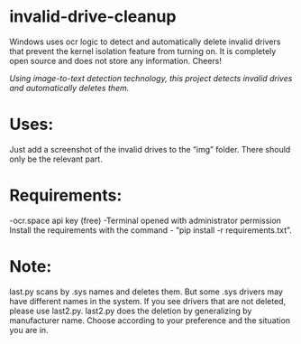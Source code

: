 # invalid-drive-cleanup
Windows uses ocr logic to detect and automatically delete invalid drivers that prevent the kernel isolation feature from turning on. It is completely open source and does not store any information. Cheers!


*Using image-to-text detection technology, this project detects invalid drives and automatically deletes them.*

# Uses:
Just add a screenshot of the invalid drives to the “img” folder. There should only be the relevant part.

# Requirements:
-ocr.space api key (free)
-Terminal opened with administrator permission
Install the requirements with the command - “pip install -r requirements.txt”.


# Note: 
last.py scans by .sys names and deletes them. But some .sys drivers may have different names in the system. If you see drivers that are not deleted, please use last2.py. last2.py does the deletion by generalizing by manufacturer name. Choose according to your preference and the situation you are in.

